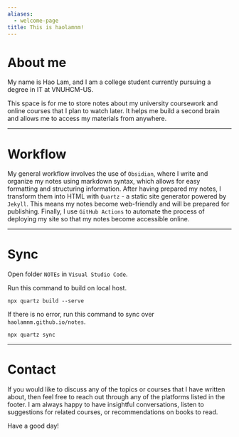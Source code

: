 ```yaml
---
aliases:
  - welcome-page
title: This is haolamnm!
---
```

# About me

My name is Hao Lam, and I am a college student currently pursuing a degree in IT at VNUHCM-US.

This space is for me to store notes about my university coursework and online courses that I plan to watch later. It helps me build a second brain and allows me to access my materials from anywhere.

---
# Workflow

My general workflow involves the use of `Obsidian`, where I write and organize my notes using markdown syntax, which allows for easy formatting and structuring information. After having prepared my notes, I transform them into HTML with `Quartz` - a static site generator powered by `Jekyll`. This means my notes become web-friendly and will be prepared for publishing. Finally, I use `GitHub Actions` to automate the process of deploying my site so that my notes become accessible online.

---
# Sync

Open folder `NOTEs` in `Visual Studio Code`.

Run this command to build on local host.
```terminal
npx quartz build --serve
```

If there is no error, run this command to sync over `haolamnm.github.io/notes`.
```terminal
npx quartz sync
```

---
# Contact

If you would like to discuss any of the topics or courses that I have written about, then feel free to reach out through any of the platforms listed in the footer. I am always happy to have insightful conversations, listen to suggestions for related courses, or recommendations on books to read.

Have a good day!